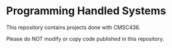 # Programming Handled Systems


This repository contains projects done with CMSC436.

Please do NOT modify or copy code published in this repository.
